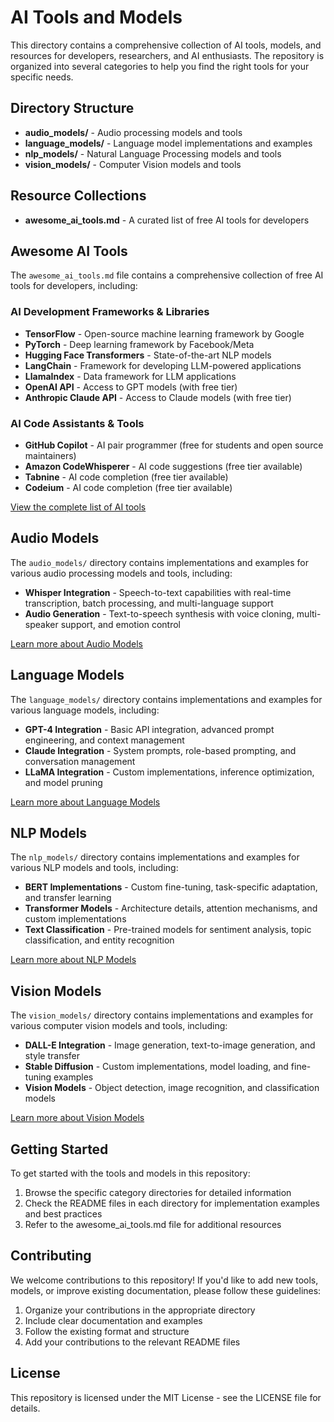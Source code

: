 # AI Tools and Models

This directory contains a comprehensive collection of AI tools, models, and resources for developers, researchers, and AI enthusiasts. The repository is organized into several categories to help you find the right tools for your specific needs.

## Directory Structure

- **audio_models/** - Audio processing models and tools
- **language_models/** - Language model implementations and examples
- **nlp_models/** - Natural Language Processing models and tools
- **vision_models/** - Computer Vision models and tools

## Resource Collections

- **awesome_ai_tools.md** - A curated list of free AI tools for developers

## Awesome AI Tools

The `awesome_ai_tools.md` file contains a comprehensive collection of free AI tools for developers, including:

### AI Development Frameworks & Libraries
- **TensorFlow** - Open-source machine learning framework by Google
- **PyTorch** - Deep learning framework by Facebook/Meta
- **Hugging Face Transformers** - State-of-the-art NLP models
- **LangChain** - Framework for developing LLM-powered applications
- **LlamaIndex** - Data framework for LLM applications
- **OpenAI API** - Access to GPT models (with free tier)
- **Anthropic Claude API** - Access to Claude models (with free tier)

### AI Code Assistants & Tools
- **GitHub Copilot** - AI pair programmer (free for students and open source maintainers)
- **Amazon CodeWhisperer** - AI code suggestions (free tier available)
- **Tabnine** - AI code completion (free tier available)
- **Codeium** - AI code completion (free tier available)

[View the complete list of AI tools](awesome_ai_tools.md)

## Audio Models

The `audio_models/` directory contains implementations and examples for various audio processing models and tools, including:

- **Whisper Integration** - Speech-to-text capabilities with real-time transcription, batch processing, and multi-language support
- **Audio Generation** - Text-to-speech synthesis with voice cloning, multi-speaker support, and emotion control

[Learn more about Audio Models](audio_models/README.md)

## Language Models

The `language_models/` directory contains implementations and examples for various language models, including:

- **GPT-4 Integration** - Basic API integration, advanced prompt engineering, and context management
- **Claude Integration** - System prompts, role-based prompting, and conversation management
- **LLaMA Integration** - Custom implementations, inference optimization, and model pruning

[Learn more about Language Models](language_models/README.md)

## NLP Models

The `nlp_models/` directory contains implementations and examples for various NLP models and tools, including:

- **BERT Implementations** - Custom fine-tuning, task-specific adaptation, and transfer learning
- **Transformer Models** - Architecture details, attention mechanisms, and custom implementations
- **Text Classification** - Pre-trained models for sentiment analysis, topic classification, and entity recognition

[Learn more about NLP Models](nlp_models/README.md)

## Vision Models

The `vision_models/` directory contains implementations and examples for various computer vision models and tools, including:

- **DALL-E Integration** - Image generation, text-to-image generation, and style transfer
- **Stable Diffusion** - Custom implementations, model loading, and fine-tuning examples
- **Vision Models** - Object detection, image recognition, and classification models

[Learn more about Vision Models](vision_models/README.md)

## Getting Started

To get started with the tools and models in this repository:

1. Browse the specific category directories for detailed information
2. Check the README files in each directory for implementation examples and best practices
3. Refer to the awesome_ai_tools.md file for additional resources

## Contributing

We welcome contributions to this repository! If you'd like to add new tools, models, or improve existing documentation, please follow these guidelines:

1. Organize your contributions in the appropriate directory
2. Include clear documentation and examples
3. Follow the existing format and structure
4. Add your contributions to the relevant README files

## License

This repository is licensed under the MIT License - see the LICENSE file for details. 